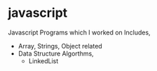 # javascript

Javascript Programs which I worked on
Includes,
- Array, Strings, Object related
- Data Structure Algorthms,
  - LinkedList
